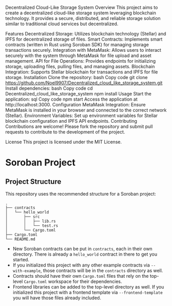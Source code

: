 Decentralized Cloud-Like Storage System
Overview
This project aims to create a decentralized cloud-like storage system leveraging blockchain technology. It provides a secure, distributed, and reliable storage solution similar to traditional cloud services but decentralized.

Features
Decentralized Storage: Utilizes blockchain technology (Stellar) and IPFS for decentralized storage of files.
Smart Contracts: Implements smart contracts (written in Rust using Soroban SDK) for managing storage transactions securely.
Integration with MetaMask: Allows users to interact securely with the system through MetaMask for file upload and asset management.
API for File Operations: Provides endpoints for initializing storage, uploading files, pulling files, and managing assets.
Blockchain Integration: Supports Stellar blockchain for transactions and IPFS for file storage.
Installation
Clone the repository:
bash
Copy code
git clone https://github.com/Noel9907/Decentralized_cloud_like_storage_system.git
Install dependencies:
bash
Copy code
cd Decentralized_cloud_like_storage_system
npm install
Usage
Start the application:
sql
Copy code
npm start
Access the application at http://localhost:3000.
Configuration
MetaMask Integration: Ensure MetaMask is installed in your browser and connected to the correct network (Stellar).
Environment Variables: Set up environment variables for Stellar blockchain configuration and IPFS API endpoints.
Contributing
Contributions are welcome! Please fork the repository and submit pull requests to contribute to the development of the project.

License
This project is licensed under the MIT License.




# Soroban Project

## Project Structure

This repository uses the recommended structure for a Soroban project:
```text
.
├── contracts
│   └── hello_world
│       ├── src
│       │   ├── lib.rs
│       │   └── test.rs
│       └── Cargo.toml
├── Cargo.toml
└── README.md
```

- New Soroban contracts can be put in `contracts`, each in their own directory. There is already a `hello_world` contract in there to get you started.
- If you initialized this project with any other example contracts via `--with-example`, those contracts will be in the `contracts` directory as well.
- Contracts should have their own `Cargo.toml` files that rely on the top-level `Cargo.toml` workspace for their dependencies.
- Frontend libraries can be added to the top-level directory as well. If you initialized this project with a frontend template via `--frontend-template` you will have those files already included.
